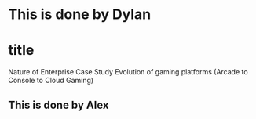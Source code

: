 # This is done by Dylan
# title
Nature of Enterprise Case Study
Evolution of gaming platforms (Arcade to Console to Cloud Gaming)


## This is done by Alex
